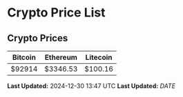 # Crypto Price List

## Crypto Prices
| Bitcoin | Ethereum | Litecoin |
| ------- | -------- | -------- |
| $92914 | $3346.53 | $100.16 |
**Last Updated:** 2024-12-30 13:47 UTC
**Last Updated:** $DATE$
